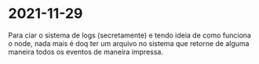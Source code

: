 # 2021-11-29
Para ciar o sistema de logs (secretamente) e tendo ideia de como funciona o node, nada mais é doq ter um arquivo no sistema que retorne de alguma maneira todos os eventos de maneira impressa.

